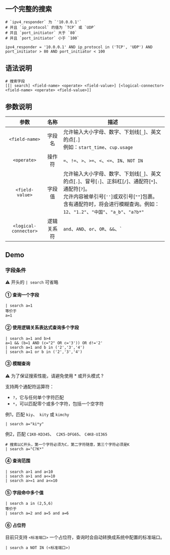 
## 一个完整的搜索

```
# `ipv4_responder` 为 `'10.0.0.1'`
# 并且 `ip_protocol` 的值为 `TCP` 或 `UDP`
# 并且 `port_initiator` 大于 `80`
# 并且 `port_initiator` 小于 `100`

ipv4_responder = '10.0.0.1' AND ip_protocol in ('TCP', 'UDP') AND port_initiator > 80 AND port_initiator < 100
```

## 语法说明

```
# 搜索字段
[[| search] <field-name> <operate> <field-value>] [<logical-connector> <field-name> <operate> <field-value>]]
```


## 参数说明

|         参数          |    名称    | 描述                                                         |
| :-------------------: | :--------: | ------------------------------------------------------------ |
|    `<field-name>`     |   字段名   | 允许输入大小字母、数字、下划线[`_`]、英文的点[`.`]<br />例如：`start_time`、`cup.usage` |
|      `<operate>`      |   操作符   | `=`、`!=`、`>`、`>=`、`<`、`<=`、`IN`、`NOT IN`                              |
|    `<field-value>`    |   字段值   | 允许输入大小字母、数字、下划线[`_`]、英文的点[`.`]、冒号[`:`]、正斜杠[`/`]、通配符[`*`]、通配符[`?`]。<br />允许内容被单引号[`''`]或双引号[`""`]包裹。<br />含有通配符时，将会进行模糊查询。例如：`12`、`"1.2"`、`"中国"`、`"a_b"`、`"a?b*"` |
| `<logical-connector>` | 逻辑关系符 | `and`、`AND`、`or`、`OR`、`&&`、`||`                         |



## Demo

### 字段条件

⚠️ 开头的 `| search` 可省略

#### ① 查询一个字段

```
| search a=1
等价于
a=1
```

#### ② 使用逻辑关系表达式查询多个字段

```
| search a=1 and b>4
a=1 && (b=1 AND (c="2" OR c='3')) OR d!='2'
| search a=1 and b in ('2','3','4')
| search a=1 or b in ('2','3','4')
```

#### ③ 模糊查询

⚠️ 为了保证搜索性能，请避免使用 * 或开头模式 ?

支持两个通配符运算符： 

- `?`，它与任何单个字符匹配
- `*`，可以匹配零个或多个字符，包括一个空字符



例1，匹配 `kiy`、` kity` 或  `kimchy`

```
| search a="ki*y"
```



例2，匹配 `C1K0-KD345`、` C2K5-DFG65`、 `C4K8-UI365`

```
# 搜索以C开头，第一个字符必须为C，第二字符随意，第三个字符必须是K
| search a="C?K*"
```

#### ④ 查询范围

```
| search a>1 and a<10
| search a>1 and a<=10
| search a>=1 and a<=10
```



#### ⑤ 字段命中多个值

```
| search a in (2,5,6)
等价于
| search a=2 and a=5 and a=6
```

#### ⑥ 占位符

目前只支持 `<标准端口>` 一个占位符，查询时会自动转换成系统中配置的标准端口。

```
| search a NOT IN (<标准端口>)
```
